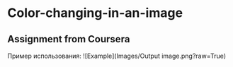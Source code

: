 # Color-changing-in-an-image
## Assignment from Coursera
Пример использования:
![Example](Images/Output image.png?raw=True)
